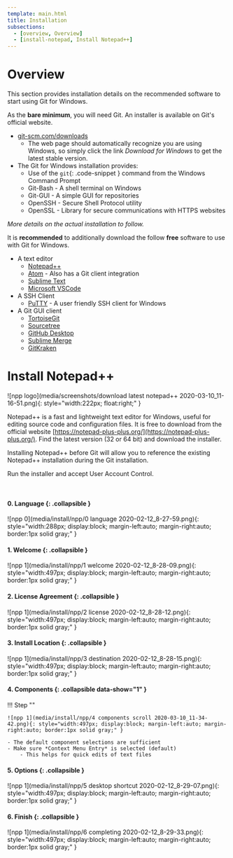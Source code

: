 ```yaml
---
template: main.html
title: Installation
subsections:
  - [overview, Overview]
  - [install-notepad, Install Notepad++]
---
```


# Overview

This section provides installation details on the recommended software to start using Git for Windows.

As the **bare minimum**, you will need Git. An installer is available on Git's official website.

- [git-scm.com/downloads](https://git-scm.com/downloads)
	- The web page should automatically recognize you are using Windows, so simply click the link *Download <version> for Windows* to get the latest stable version.
- The Git for Windows installation provides:
	- Use of the `git`{: .code-snippet } command from the Windows Command Prompt
	- Git-Bash - A shell terminal on Windows
	- Git-GUI - A simple GUI for repositories
	- OpenSSH - Secure Shell Protocol utility
	- OpenSSL - Library for secure communications with HTTPS websites

*More details on the actual installation to follow.*

It is **recommended** to additionally download the follow **free** software to use with Git for Windows.

- A text editor
	- [Notepad++](https://notepad-plus-plus.org/)
	- [Atom](https://atom.io/) - Also has a Git client integration
	- [Sublime Text](https://www.sublimetext.com/)
	- [Microsoft VSCode](https://code.visualstudio.com/)
- A SSH Client
	- [PuTTY](https://putty.org/) - A user friendly SSH client for Windows
- A Git GUI client
	- [TortoiseGit](https://tortoisegit.org/download/)
	- [Sourcetree](https://www.sourcetreeapp.com/)
	- [GitHub Desktop](https://desktop.github.com/)
	- [Sublime Merge](https://www.sublimemerge.com/)
	- [GitKraken](https://www.gitkraken.com/)

# Install Notepad++

![npp logo](media/screenshots/download latest notepad++ 2020-03-10_11-16-51.png){: style="width:222px; float:right;" }

Notepad++ is a fast and lightweight text editor for Windows, useful for editing source code and configuration files. It is free to download from the official website [https://notepad-plus-plus.org/](https://notepad-plus-plus.org/). Find the latest version (32 or 64 bit) and download the installer.

Installing Notepad++ before Git will allow you to reference the existing Notepad++ installation during the Git installation.

Run the installer and accept User Account Control.

<br>

#### 0. Language {: .collapsible }

![npp 0](media/install/npp/0 language 2020-02-12_8-27-59.png){: style="width:288px; display:block; margin-left:auto; margin-right:auto; border:1px solid gray;" }

#### 1. Welcome {: .collapsible }

![npp 1](media/install/npp/1 welcome 2020-02-12_8-28-09.png){: style="width:497px; display:block; margin-left:auto; margin-right:auto; border:1px solid gray;" }

#### 2. License Agreement {: .collapsible }

![npp 1](media/install/npp/2 license 2020-02-12_8-28-12.png){: style="width:497px; display:block; margin-left:auto; margin-right:auto; border:1px solid gray;" }

#### 3. Install Location {: .collapsible }

![npp 1](media/install/npp/3 destination 2020-02-12_8-28-15.png){: style="width:497px; display:block; margin-left:auto; margin-right:auto; border:1px solid gray;" }

#### 4. Components {: .collapsible data-show="1" }

!!! Step ""
	
	![npp 1](media/install/npp/4 components scroll 2020-03-10_11-34-42.png){: style="width:497px; display:block; margin-left:auto; margin-right:auto; border:1px solid gray;" }
	
	- The default component selections are sufficient
	- Make sure *Context Menu Entry* is selected (default)
		- This helps for quick edits of text files

#### 5. Options {: .collapsible }

![npp 1](media/install/npp/5 desktop shortcut 2020-02-12_8-29-07.png){: style="width:497px; display:block; margin-left:auto; margin-right:auto; border:1px solid gray;" }

#### 6. Finish {: .collapsible }

![npp 1](media/install/npp/6 completing 2020-02-12_8-29-33.png){: style="width:497px; display:block; margin-left:auto; margin-right:auto; border:1px solid gray;" }